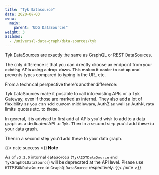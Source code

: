 ```yaml
---
title: "Tyk Datasource"
date: 2020-06-03
menu:
  main:
    parent: "UDG DataSources"
weight: 3
aliases:
  - /universal-data-graph/data-sources/tyk
---
```


Tyk DataSources are exactly the same as GraphQL or REST DataSources.

The only difference is that you can directly choose an endpoint from your existing APIs using a drop-down.
This makes it easier to set up and prevents typos compared to typing in the URL etc.

From a technical perspective there's another difference:

Tyk DataSources make it possible to call into existing APIs on a Tyk Gateway, even if those are marked as internal.
They also add a lot of flexibility as you can add custom middleware, AuthZ as well as AuthN, rate limits, quotas etc. to these.

In general, it is advised to first add all APIs you'd wish to add to a data graph as a dedicated API to Tyk.
Then in a second step you'd add these to your data graph.

Then in a second step you'd add these to your data graph.

{{< note success >}}
**Note**

As of `v3.2.0` internal datasorces (`TykRESTDataSource` and `TykGraphQLDataSource`) will be deprecated at the API level. Please use `HTTPJSONDataSource` or `GraphQLDataSource` respectively.
{{< /note >}}
